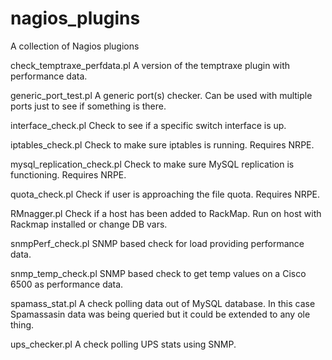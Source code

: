 # nagios_plugins
A collection of Nagios plugions

check_temptraxe_perfdata.pl
A version of the temptraxe plugin with performance data.

generic_port_test.pl
A generic port(s) checker.  Can be used with multiple ports just to see if something is there.

interface_check.pl
Check to see if a specific switch interface is up.

iptables_check.pl
Check to make sure iptables is running.  Requires NRPE.

mysql_replication_check.pl
Check to make sure MySQL replication is functioning.  Requires NRPE.

quota_check.pl
Check if user is approaching the file quota.  Requires NRPE.

RMnagger.pl
Check if a host has been added to RackMap.  Run on host with Rackmap installed or change DB vars.

snmpPerf_check.pl
SNMP based check for load providing performance data.

snmp_temp_check.pl
SNMP based check to get temp values on a Cisco 6500 as performance data.

spamass_stat.pl
A check polling data out of MySQL database.  In this case Spamassasin data was being queried but it could be extended to any ole thing.

ups_checker.pl
A check polling UPS stats using SNMP.
